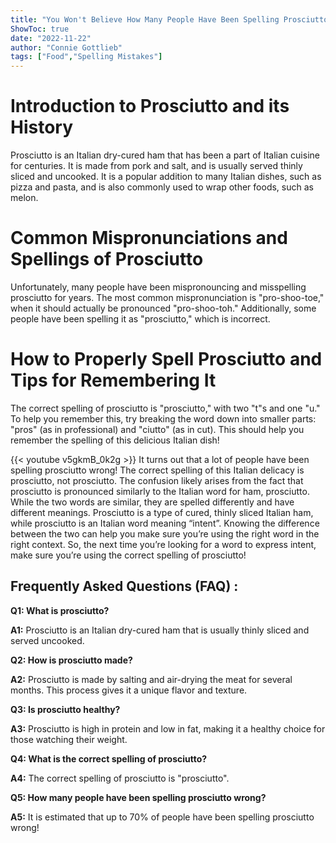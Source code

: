 ```yaml
---
title: "You Won't Believe How Many People Have Been Spelling Prosciutto Wrong!"
ShowToc: true 
date: "2022-11-22"
author: "Connie Gottlieb" 
tags: ["Food","Spelling Mistakes"]
---
```

# Introduction to Prosciutto and its History

Prosciutto is an Italian dry-cured ham that has been a part of Italian cuisine for centuries. It is made from pork and salt, and is usually served thinly sliced and uncooked. It is a popular addition to many Italian dishes, such as pizza and pasta, and is also commonly used to wrap other foods, such as melon.

# Common Mispronunciations and Spellings of Prosciutto

Unfortunately, many people have been mispronouncing and misspelling prosciutto for years. The most common mispronunciation is "pro-shoo-toe," when it should actually be pronounced "pro-shoo-toh." Additionally, some people have been spelling it as "prosciutto," which is incorrect.

# How to Properly Spell Prosciutto and Tips for Remembering It

The correct spelling of prosciutto is "prosciutto," with two "t"s and one "u." To help you remember this, try breaking the word down into smaller parts: "pros" (as in professional) and "ciutto" (as in cut). This should help you remember the spelling of this delicious Italian dish!

{{< youtube v5gkmB_0k2g >}} 
It turns out that a lot of people have been spelling prosciutto wrong! The correct spelling of this Italian delicacy is prosciutto, not prosciutto. The confusion likely arises from the fact that prosciutto is pronounced similarly to the Italian word for ham, prosciutto. While the two words are similar, they are spelled differently and have different meanings. Prosciutto is a type of cured, thinly sliced Italian ham, while prosciutto is an Italian word meaning “intent”. Knowing the difference between the two can help you make sure you’re using the right word in the right context. So, the next time you’re looking for a word to express intent, make sure you’re using the correct spelling of prosciutto!

## Frequently Asked Questions (FAQ) :
**Q1: What is prosciutto?**

**A1:** Prosciutto is an Italian dry-cured ham that is usually thinly sliced and served uncooked.

**Q2: How is prosciutto made?**

**A2:** Prosciutto is made by salting and air-drying the meat for several months. This process gives it a unique flavor and texture.

**Q3: Is prosciutto healthy?**

**A3:** Prosciutto is high in protein and low in fat, making it a healthy choice for those watching their weight.

**Q4: What is the correct spelling of prosciutto?**

**A4:** The correct spelling of prosciutto is "prosciutto".

**Q5: How many people have been spelling prosciutto wrong?**

**A5:** It is estimated that up to 70% of people have been spelling prosciutto wrong!





